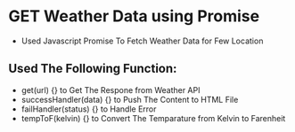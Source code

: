 # GET Weather Data using Promise

- Used Javascript Promise To Fetch Weather Data for Few Location

## Used The Following Function:

- get(url) {} to Get The Respone from Weather API
- successHandler(data) {} to Push The Content to HTML File
- failHandler(status) {} to Handle Error
- tempToF(kelvin) {} to Convert The Temparature from Kelvin to Farenheit
